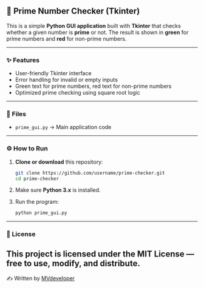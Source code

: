 ## 📌 Prime Number Checker (Tkinter)

This is a simple **Python GUI application** built with **Tkinter** that checks whether a given number is **prime** or not. The result is shown in **green** for prime numbers and **red** for non-prime numbers.

---

### ✨ Features

* User-friendly Tkinter interface
* Error handling for invalid or empty inputs
* Green text for prime numbers, red text for non-prime numbers
* Optimized prime checking using square root logic

---

### 📂 Files

* `prime_gui.py` → Main application code

---

### ⚙️ How to Run

1. **Clone or download** this repository:

   ```bash
   git clone https://github.com/username/prime-checker.git
   cd prime-checker
   ```
2. Make sure **Python 3.x** is installed.
3. Run the program:

   ```bash
   python prime_gui.py
   ```

---

### 📜 License

This project is licensed under the **MIT License** — free to use, modify, and distribute.
---

✍️ Written by [MVdeveloper](https://github.com/Mahdi-Code630)
